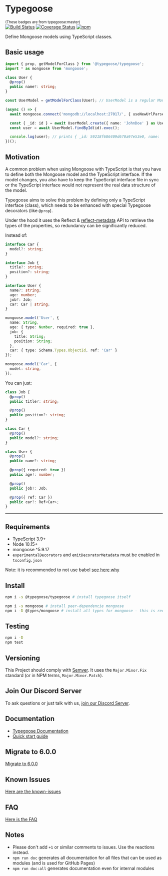 # Typegoose

<sub>(These badges are from typegoose:master)</sub>  
[![Build Status](https://travis-ci.com/typegoose/typegoose.svg?branch=master)](https://travis-ci.com/typegoose/typegoose)
[![Coverage Status](https://coveralls.io/repos/github/typegoose/typegoose/badge.svg?branch=master#feb282019)](https://coveralls.io/github/typegoose/typegoose?branch=master)
[![npm](https://img.shields.io/npm/dt/@typegoose/typegoose.svg)](https://www.npmjs.com/package/@typegoose/typegoose)

Define Mongoose models using TypeScript classes.

## Basic usage

```ts
import { prop, getModelForClass } from '@typegoose/typegoose';
import * as mongoose from 'mongoose';

class User {
  @prop()
  public name?: string;
}

const UserModel = getModelForClass(User); // UserModel is a regular Mongoose Model with correct types

(async () => {
  await mongoose.connect('mongodb://localhost:27017/', { useNewUrlParser: true, useUnifiedTopology: true, dbName: "test" });

  const { _id: id } = await UserModel.create({ name: 'JohnDoe' } as User); // an "as" assertion, to have types for all properties
  const user = await UserModel.findById(id).exec();

  console.log(user); // prints { _id: 59218f686409d670a97e53e0, name: 'JohnDoe', __v: 0 }
})();
```

## Motivation

A common problem when using Mongoose with TypeScript is that you have to define both the Mongoose model and the TypeScript interface. If the model changes, you also have to keep the TypeScript interface file in sync or the TypeScript interface would not represent the real data structure of the model.

Typegoose aims to solve this problem by defining only a TypeScript interface (class), which needs to be enhanced with special Typegoose decorators (like `@prop`).

Under the hood it uses the Reflect & [reflect-metadata](https://github.com/rbuckton/reflect-metadata) API to retrieve the types of the properties, so redundancy can be significantly reduced.

Instead of:

```ts
interface Car {
  model?: string;
}

interface Job {
  title?: string;
  position?: string;
}

interface User {
  name?: string;
  age: number;
  job?: Job;
  car: Car | string;
}

mongoose.model('User', {
  name: String,
  age: { type: Number, required: true },
  job: {
    title: String;
    position: String;
  },
  car: { type: Schema.Types.ObjectId, ref: 'Car' }
});

mongoose.model('Car', {
  model: string,
});
```

You can just:

```ts
class Job {
  @prop()
  public title?: string;

  @prop()
  public position?: string;
}

class Car {
  @prop()
  public model?: string;
}

class User {
  @prop()
  public name?: string;

  @prop({ required: true })
  public age!: number;

  @prop()
  public job?: Job;

  @prop({ ref: Car })
  public car?: Ref<Car>;
}
```

---

## Requirements

* TypeScript 3.9+
* Node 10.15+
* mongoose ^5.9.17
* `experimentalDecorators` and `emitDecoratorMetadata` must be enabled in `tsconfig.json`

Note: it is recommended to not use babel [see here why](https://typegoose.github.io/typegoose/guides/known-issues/#babel)

## Install

```sh
npm i -s @typegoose/typegoose # install typegoose itself

npm i -s mongoose # install peer-dependencie mongoose
npm i -D @types/mongoose # install all types for mongoose - this is required for typegoose to work in typescript
```

## Testing

```sh
npm i -D
npm test
```

## Versioning

This Project should comply with [Semver](https://semver.org). It uses the `Major.Minor.Fix` standard (or in NPM terms, `Major.Minor.Patch`).

## Join Our Discord Server

To ask questions or just talk with us, [join our Discord Server](https://discord.gg/BpGjTTD).

## Documentation

* [Typegoose Documentation](https://typegoose.github.io/typegoose/docs)
* [Quick start guide](https://typegoose.github.io/typegoose/guides/quick-start-guide/)  

## Migrate to 6.0.0

[Migrate to 6.0.0](https://typegoose.github.io/typegoose/guides/migrate-to-6/)

## Known Issues

[Here are the known-issues](https://typegoose.github.io/typegoose/guides/known-issues/)

## FAQ

[Here is the FAQ](https://typegoose.github.io/typegoose/guides/faq/)

## Notes

* Please don't add `+1` or similar comments to issues. Use the reactions instead.
* `npm run doc` generates all documentation for all files that can be used as modules (and is used for GitHub Pages)
* `npm run doc:all` generates documentation even for internal modules
